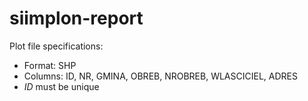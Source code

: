 # siimplon-report

Plot file specifications:

- Format: SHP
- Columns: ID, NR, GMINA, OBREB, NROBREB, WLASCICIEL, ADRES
- *ID* must be unique
